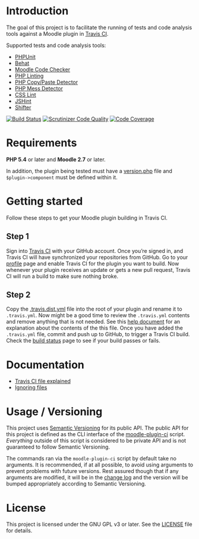 # Introduction

The goal of this project is to facilitate the running of tests and code analysis tools against a Moodle plugin in
[Travis CI](https://travis-ci.org).

Supported tests and code analysis tools:
* [PHPUnit](https://phpunit.de)
* [Behat](http://behat.org/)
* [Moodle Code Checker](https://github.com/moodlehq/moodle-local_codechecker)
* [PHP Linting](https://github.com/JakubOnderka/PHP-Parallel-Lint)
* [PHP Copy/Paste Detector](https://github.com/sebastianbergmann/phpcpd)
* [PHP Mess Detector](http://phpmd.org)
* [CSS Lint](https://github.com/CSSLint/csslint)
* [JSHint](http://www.jshint.com/)
* [Shifter](https://docs.moodle.org/dev/YUI/Shifter)

[![Build Status](https://travis-ci.org/moodlerooms/moodle-plugin-ci.svg?branch=master)](https://travis-ci.org/moodlerooms/moodle-plugin-ci)
[![Scrutinizer Code Quality](https://scrutinizer-ci.com/g/moodlerooms/moodle-plugin-ci/badges/quality-score.png?b=master)](https://scrutinizer-ci.com/g/moodlerooms/moodle-plugin-ci/?branch=master)
[![Code Coverage](https://scrutinizer-ci.com/g/moodlerooms/moodle-plugin-ci/badges/coverage.png?b=master)](https://scrutinizer-ci.com/g/moodlerooms/moodle-plugin-ci/?branch=master)

# Requirements
**PHP 5.4** or later and **Moodle 2.7** or later.

In addition, the plugin being tested must have a [version.php](https://docs.moodle.org/dev/version.php) file
and `$plugin->component` must be defined within it.

# Getting started

Follow these steps to get your Moodle plugin building in Travis CI.

## Step 1

Sign into [Travis CI](https://travis-ci.org) with your GitHub account. Once you’re signed in, and Travis CI will have
synchronized your repositories from GitHub.  Go to your [profile](https://travis-ci.org/profile) page and enable Travis CI
for the plugin you want to build.  Now whenever your plugin receives an update or gets a new pull request, Travis CI will
run a build to make sure nothing broke.

## Step 2

Copy the [.travis.dist.yml](.travis.dist.yml) file into the root of your plugin and rename it to `.travis.yml`. Now
might be a good time to review the `.travis.yml` contents and remove anything that is not needed.  See this
[help document](doc/TravisFileExplained.md) for an explanation about the contents of the this file. Once you have
added the `.travis.yml` file, commit and push up to GitHub, to trigger a Travis CI build. Check the
[build status](https://travis-ci.org/repositories) page to see if your build passes or fails.

# Documentation

* [Travis CI file explained](doc/TravisFileExplained.md)
* [Ignoring files](doc/IgnoringFiles.md)

# Usage / Versioning

This project uses [Semantic Versioning](http://semver.org/) for its public API.  The public API for this project
is defined as the CLI interface of the [moodle-plugin-ci](bin/moodle-plugin-ci) script.  _Everything_ outside of this
script is considered to be private API and is not guaranteed to follow Semantic Versioning.

The commands ran via the `moodle-plugin-ci` script by default take no arguments.  It is recommended, if at all possible,
to avoid using arguments to prevent problems with future versions.  Rest assured though that if any arguments are
modified, it will be in the [change log](CHANGELOG.md) and the version will be bumped appropriately according to
Semantic Versioning.

# License

This project is licensed under the GNU GPL v3 or later.  See the [LICENSE](LICENSE) file for details.
